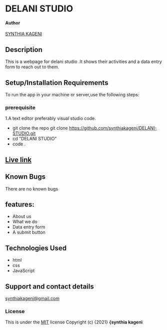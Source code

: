 # DELANI STUDIO
#### Author 
<a href="https://github.com/synthiakageni"> SYNTHIA KAGENI</a>
## Description
This is a webpage for delani studio .It shows their activities and a data entry form to reach out to them.
## Setup/Installation Requirements
To run the app in your machine or server,use the following steps:
### prerequisite
1.A text editor preferably visual studio code.
*  git clone the repo git clone https://github.com/synthiakageni/DELANI-STUDIO.git
*  cd "DELANI STUDIO" 
*  code .
## [Live link]( https://synthiakageni.github.io/DELANI-STUDIO/)

## Known Bugs
There are no known bugs
## features:
* About us
* What we do 
* Data entry form
* A submit button
## Technologies Used
* html
* css
* JavaScript
## Support and contact details
synthiakageni@gmail.com
### License
This is under the [MIT](LICENSE) license
Copyright (c) {2021} **{synthia kageni**